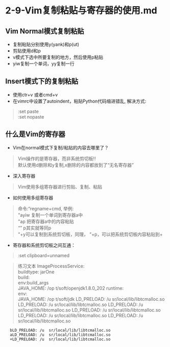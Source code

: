 # 2-9-Vim复制粘贴与寄存器的使用.md

## Vim Normal模式复制粘贴
- 复制粘贴分别使用y(yank)和p(ut)
- 剪贴使用d和p
- v模式下选中所要复制的地方，然后使用p粘贴
- yiw复制一个单词，yy复制一行  

## Insert模式下的复制粘贴
- 使用ctr+v 或者cmd+v
- 在vimrc中设置了autoindent，粘贴Python代码缩进错乱, 解决方式:
> :set paste  
:set nopaste

## 什么是Vim的寄存器
- Vim在normal模式下复制/粘贴的内容去哪里了？ 
> Vim操作的是寄存器，而非系统剪切板!!  
默认使用d删除和y复制,x删除的内容都放到了“无名寄存器”  

- 深入寄存器
> Vim使用多组寄存器进行剪贴、复制、粘贴


- 如何使用多组寄存器
> 命令:“regname+cmd, 举例:  
"ayiw 复制一个单词到寄存器a中  
"ap 把寄存器a中的内容粘贴  
“” p其实就等同p  
"+y可以复制到系统剪切板，同理， "+p，可以把系统剪切板内容粘贴到+

- 寄存器和系统剪切板之间互通：
> :set clipboard=unnamed

> 练习文本
ImageProcessService:  
  buildtype: jarOne   
  build:              
    env:build_args    
      JAVA_HOME: /op  t/soft/openjdk1.8.0_202
  runtime:            
    env:              
      JAVA_HOME: /op  t/soft/jdk
      LD_PRELOAD: /u  sr/local/lib/libtcmalloc.so
      LD_PRELOAD: /u  sr/local/lib/libtcmalloc.so
      LD_PRELOAD: /u  sr/local/lib/libtcmalloc.so
      LD_PRELOAD: /u  sr/local/lib/libtcmalloc.so
      LD_PRELOAD: /u  sr/local/lib/libtcmalloc.so
      LD_PRELOAD: /u  sr/local/lib/libtcmalloc.so
                      
      bLD_PRELOAD: /u  sr/local/lib/libtcmalloc.so
      aLD_PRELOAD: /u  sr/local/lib/libtcmalloc.so
      +LD_PRELOAD: /u  sr/local/lib/libtcmalloc.so
                      
